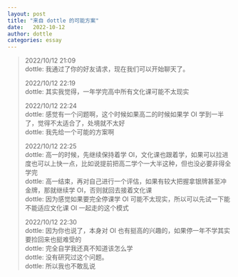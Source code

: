 ```yaml
---
layout: post
title: "来自 dottle 的可能方案"
date:   2022-10-12
author: dottle
categories: essay
---
```


> 2022/10/12 21:09  
> dottle: 我通过了你的好友请求，现在我们可以开始聊天了。
> 
> 2022/10/12 22:19  
> dottle: 其实我觉得，一年学完高中所有文化课可能不太现实  
> 
> 2022/10/12 22:24  
> dottle: 感觉有一个问题啊，这个时候如果高二的时候如果学 OI 学到一半了，觉得不太适合了，处境就不太好  
> dottle: 我先给一个可能的方案啊  
> 
> 2022/10/12 22:25  
> dottle: 高一的时候，先继续保持着学 OI，文化课也跟着学，如果可以拉进度也可以上快一点，比如说提前把高二学个一大半这种，但也没必要非得全学完  
> dottle: 高一结束，再对自己进行一个评估，如果有较大把握拿银牌甚至冲金牌，那就继续学 OI，否则就回去接着文化课  
> dottle: 因为感觉如果要完全停课学 OI 可能不太现实，所以可以先试一下能不能适应文化课 OI 一起走的这个模式  
> 
> 2022/10/12 22:30  
> dottle: 因为你也说了，本身对 OI 也有挺高的兴趣的，如果停一年不学其实要捡回来也挺难受的  
> dottle: 完全自学我还真不知道该怎么学  
> dottle: 没有研究过这个问题。  
> dottle: 所以我也不敢乱说  